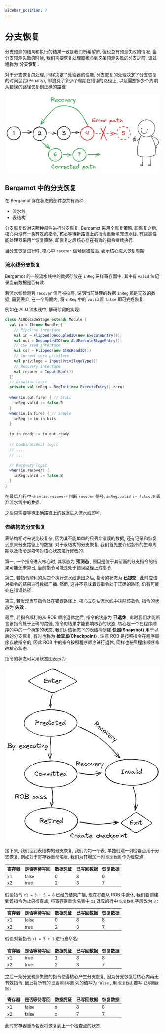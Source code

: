 ```yaml
---
sidebar_position: 7
---
```


# 分支恢复

分支预测的结果和执行的结果一致是我们所希望的, 但也总有预测失败的情况. 当分支预测失败的时候, 我们需要恢复处理器核心到这条预测失败的分支之前, 该过程称为 **分支恢复** .

对于分支恢复的处理, 同样决定了处理器的性能, 分支恢复的处理决定了分支恢复的时间惩罚(Penalty), 即浪费了多少个周期在错误的路径上, 以及需要多少个周期从错误的路径恢复到正确的路径.

![Recovery](./img/recovery.png)

## Bergamot 中的分支恢复

在 Bergamot 存在状态的部件总共有两种:

- 流水线
- 表结构

分支恢复仅对这两种部件进行分支恢复. Bergamot 采用全恢复策略, 即恢复之后, 核心内没有一条有效的指令, 核心等待新路径上的指令重新填充流水线. 有些高性能处理器采用半恢复策略, 即恢复之后核心存在有效的指令继续执行.

当分支恢复进行时, 核心中 `recover` 信号组被拉高, 表示核心进入恢复周期.

### 流水线分支恢复

Bergamot 的一般流水线中的数据存放在 `inReg` 采样寄存器中, 其中有 `valid` 位记录当前数据是否有效.


若流水线检测到 `recover` 信号被拉高, 说明当前处理的数据 `inReg` 都是无效的数据, 需要丢弃, 在一个周期内, 将 `inReg` 中的 `valid` 置 `false` 即可完成恢复.

例如在 ALU 流水线中, 解码阶段的实现:

```scala title="src/main/scala/bergamot/core/execute/ALU.scala"
class ALUDecodeStage extends Module {
  val io = IO(new Bundle {
    // Pipeline interface
    val in = Flipped(DecoupledIO(new ExecuteEntry()))
    val out = DecoupledIO(new ALUExecuteStageEntry())
    // CSR read interface
    val csr = Flipped(new CSRsReadIO())
    // Current core privilege
    val privilege = Input(PrivilegeType())
    // Recovery interface
    val recover = Input(Bool())
  })
  // Pipeline logic
  private val inReg = RegInit(new ExecuteEntry().zero)

  when(io.out.fire) { // Stall
    inReg.valid := false.B
  }
  when(io.in.fire) { // Sample
    inReg := io.in.bits
  }

  io.in.ready := io.out.ready

  // Combinational logic
  // ...
  // ...

  // Recovery logic
  when(io.recover) {
    inReg.valid := false.B
  }
}
```

在最后几行中 `when(io.recover)` 判断 `recover` 信号, `inReg.valid := false.B` 丢弃流水线中的数据.

之后只需要等待正确路径上的数据进入流水线即可.

### 表结构的分支恢复

表结构相对来说比较复杂, 因为其不能单单的只丢弃错误的数据, 还有记录和恢复到原来分支路径上的数据. 对于表结构的分支恢复, 我们首先要介绍指令的生命周期以及指令是如何对核心状态进行修改的.

第一, 一个指令进入核心时, 其状态为 **预测态** , 原因是位于其前面的分支指令的结果可能还未算出, 当前指令可能是处于错误路径上的指令.

第二, 若指令顺利的从四个执行流水线退出之后, 指令的状态为 **已提交** , 此时应该对指令的结果进行数据广播. 然而, 这并不意味着该指令处于正确的路径, 仍有可能处在错误路径.

第三, 若发现当前指令处在错误路径上, 核心立刻从流水线中抹除该指令, 指令的状态为 **失效** .

最后, 若指令顺利的从 ROB 顺序退休之后, 指令的状态为 **已退休** , 此时我们才能断言该指令处于正确的路径, 指令的结果才能影响核心的状态, 核心是一个在程序顺序的中的一个确定的状态, 我们为该状态下的表结构创建 **快照(Snapshot)** 用于以后的分支恢复, 有时也称为 **检查点(Checkpoint)** . 注意 ROB 是按照指令在程序顺序存放指令的, 因此 ROB 中的指令按照程序顺序进行退休, 同样也按照程序顺序修改核心状态.

指令的状态可以用状态图表示为:

![Instr state](./img/instr-state.png)

接下来, 我们回到表结构的分支恢复, 我们为每一个表, 单独创建一列检查点用于分支恢复, 例如对于寄存器重命名表, 我们为其增加一列 `恢复数据` 作为检查点.

| 寄存器 | 是否等待写回 | 数据凭证 | 已写回数据 | 恢复数据 |
|   -   |      -     |    -    |    -     |    -    |
|   x1  |    false   |    0    |    8     |    0    |
|   x2  |    true    |    2    |    3     |    7    |

假设指令 `x1 = 3 + 5 = 8` 已经的结果广播, 现在将要从 ROB 中退休, 我们要创建到该指令为止的检查点, 将寄存器重命名表中 `x1` 对应的行中 `恢复数据` 字段改为 `8` :

| 寄存器 | 是否等待写回 | 数据凭证 | 已写回数据 | 恢复数据 |
|   -   |      -     |    -    |    -     |    -    |
|   x1  |    false   |    0    |    8     |    8    |
|   x2  |    true    |    2    |    3     |    7    |

假设对新指令 `x1 = 3 + 1` 进行重命名:

| 寄存器 | 是否等待写回 | 数据凭证 | 已写回数据 | 恢复数据 |
|   -   |      -     |    -    |    -     |    -    |
|   x1  |    true    |    1    |    8     |    8    |
|   x2  |    true    |    2    |    3     |    7    |

之后一条分支预测失败的指令使得核心产生分支恢复, 因为分支恢复后核心内再无有效指令, 因此将所有的 `是否等待写回` 列的值写为 `false` , 用 `恢复数据` 覆写 `已写回数据` :

| 寄存器 | 是否等待写回 | 数据凭证 | 已写回数据 | 恢复数据 |
|   -   |      -     |    -    |    -     |    -    |
|   x1  |    false   |    x    |    8     |    8    |
|   x2  |    false   |    x    |    7     |    7    |

此时寄存器重命名表将恢复到上一个检查点的状态.